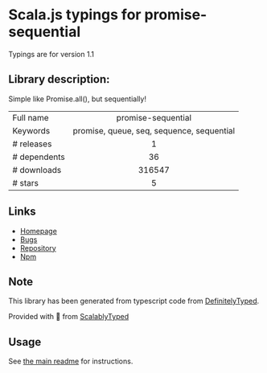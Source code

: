 
# Scala.js typings for promise-sequential

Typings are for version 1.1

## Library description:
Simple like Promise.all(), but sequentially!

|                    |                 |
| ------------------ | :-------------: |
| Full name          | promise-sequential |
| Keywords           | promise, queue, seq, sequence, sequential |
| # releases         | 1 |
| # dependents       | 36 |
| # downloads        | 316547 |
| # stars            | 5 |

## Links
- [Homepage](https://github.com/russiann/promise-sequential#readme)
- [Bugs](https://github.com/russiann/promise-sequential/issues)
- [Repository](https://github.com/russiann/promise-sequential)
- [Npm](https://www.npmjs.com/package/promise-sequential)
    


## Note
This library has been generated from typescript code from [DefinitelyTyped](https://definitelytyped.org).

Provided with :purple_heart: from [ScalablyTyped](https://github.com/oyvindberg/ScalablyTyped)

## Usage
See [the main readme](../../readme.md) for instructions.


